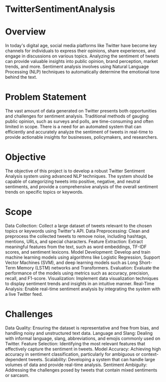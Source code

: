 # TwitterSentimentAnalysis
# Overview
In today's digital age, social media platforms like Twitter have become key channels for individuals to express their opinions, share experiences, and engage in discussions on various topics. Analyzing the sentiment of tweets can provide valuable insights into public opinion, brand perception, market trends, and more. Sentiment analysis involves using Natural Language Processing (NLP) techniques to automatically determine the emotional tone behind the text.
# Problem Statement
The vast amount of data generated on Twitter presents both opportunities and challenges for sentiment analysis. Traditional methods of gauging public opinion, such as surveys and polls, are time-consuming and often limited in scope. There is a need for an automated system that can efficiently and accurately analyze the sentiment of tweets in real-time to provide actionable insights for businesses, policymakers, and researchers.
# Objective
The objective of this project is to develop a robust Twitter Sentiment Analysis system using advanced NLP techniques. The system should be capable of categorizing tweets into positive, negative, and neutral sentiments, and provide a comprehensive analysis of the overall sentiment trends on specific topics or keywords.
# Scope
Data Collection: Collect a large dataset of tweets relevant to the chosen topics or keywords using Twitter's API.
Data Preprocessing: Clean and preprocess the collected tweets to remove noise, including hashtags, mentions, URLs, and special characters.
Feature Extraction: Extract meaningful features from the text, such as word embeddings, TF-IDF scores, and sentiment lexicons.
Model Development: Develop and train machine learning models using algorithms like Logistic Regression, Support Vector Machines (SVM), and deep learning models such as Long Short-Term Memory (LSTM) networks and Transformers.
Evaluation: Evaluate the performance of the models using metrics such as accuracy, precision, recall, and F1-score.
Visualization: Implement data visualization techniques to display sentiment trends and insights in an intuitive manner.
Real-Time Analysis: Enable real-time sentiment analysis by integrating the system with a live Twitter feed.
# Challenges
Data Quality: Ensuring the dataset is representative and free from bias, and handling noisy and unstructured text data.
Language and Slang: Dealing with informal language, slang, abbreviations, and emojis commonly used on Twitter.
Feature Selection: Identifying the most relevant features that effectively capture the sentiment in tweets.
Model Accuracy: Achieving high accuracy in sentiment classification, particularly for ambiguous or context-dependent tweets.
Scalability: Developing a system that can handle large volumes of data and provide real-time analysis.
Sentiment Ambiguity: Addressing the challenges posed by tweets that contain mixed sentiments or sarcasm.
